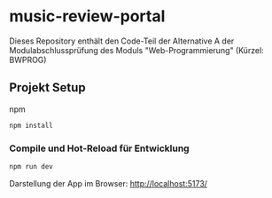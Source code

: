 # music-review-portal

Dieses Repository enthält den Code-Teil der Alternative A der Modulabschlussprüfung des Moduls "Web-Programmierung" (Kürzel: BWPROG)

## Projekt Setup

npm

```sh
npm install
```

### Compile und Hot-Reload für Entwicklung

```sh
npm run dev
```

Darstellung der App im Browser: <http://localhost:5173/>
